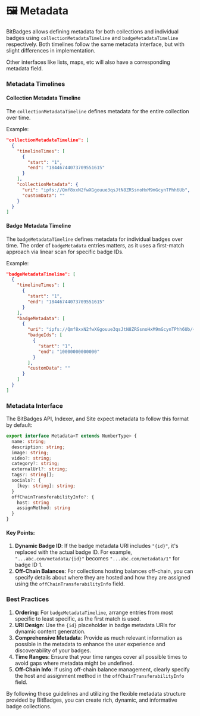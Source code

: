 # 🖼️ Metadata

BitBadges allows defining metadata for both collections and individual badges using `collectionMetadataTimeline` and `badgeMetadataTimeline` respectively. Both timelines follow the same metadata interface, but with slight differences in implementation.

Other interfaces like lists, maps, etc will also have a corresponding metadata field.

### Metadata Timelines

#### Collection Metadata Timeline

The `collectionMetadataTimeline` defines metadata for the entire collection over time.

Example:

```json
"collectionMetadataTimeline": [
  {
    "timelineTimes": [
      {
        "start": "1",
        "end": "18446744073709551615"
      }
    ],
    "collectionMetadata": {
      "uri": "ipfs://Qmf8xxN2fwXGgouue3qsJtN8ZRSsnoHxM9mGcynTPhh6Ub",
      "customData": ""
    }
  }
]
```

#### Badge Metadata Timeline

The `badgeMetadataTimeline` defines metadata for individual badges over time. The order of `badgeMetadata` entries matters, as it uses a first-match approach via linear scan for specific badge IDs.

Example:

```json
"badgeMetadataTimeline": [
  {
    "timelineTimes": [
      {
        "start": "1",
        "end": "18446744073709551615"
      }
    ],
    "badgeMetadata": [
      {
        "uri": "ipfs://Qmf8xxN2fwXGgouue3qsJtN8ZRSsnoHxM9mGcynTPhh6Ub/{id}",
        "badgeIds": [
          {
            "start": "1",
            "end": "10000000000000"
          }
        ],
        "customData": ""
      }
    ]
  }
]
```

### Metadata Interface

The BitBadges API, Indexer, and Site expect metadata to follow this format by default:

```typescript
export interface Metadata<T extends NumberType> {
  name: string;
  description: string;
  image: string;
  video?: string;
  category?: string;
  externalUrl?: string;
  tags?: string[];
  socials?: {
    [key: string]: string;
  }
  offChainTransferabilityInfo?: {
    host: string
    assignMethod: string
  }
}
```

#### Key Points:

1. **Dynamic Badge ID**: If the badge metadata URI includes `"{id}"`, it's replaced with the actual badge ID. For example, `"...abc.com/metadata/{id}"` becomes `"...abc.com/metadata/1"` for badge ID 1.
2. **Off-Chain Balances**: For collections hosting balances off-chain, you can specify details about where they are hosted and how they are assigned using the `offChainTransferabilityInfo` field.

### Best Practices

1. **Ordering**: For `badgeMetadataTimeline`, arrange entries from most specific to least specific, as the first match is used.
2. **URI Design**: Use the `{id}` placeholder in badge metadata URIs for dynamic content generation.
3. **Comprehensive Metadata**: Provide as much relevant information as possible in the metadata to enhance the user experience and discoverability of your badges.
4. **Time Ranges**: Ensure that your time ranges cover all possible times to avoid gaps where metadata might be undefined.
5. **Off-Chain Info**: If using off-chain balance management, clearly specify the host and assignment method in the `offChainTransferabilityInfo` field.

By following these guidelines and utilizing the flexible metadata structure provided by BitBadges, you can create rich, dynamic, and informative badge collections.
